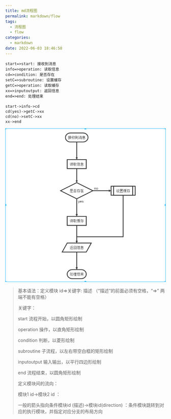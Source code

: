```yaml
---
title: md流程图
permalink: markdown/flow
tags:
  - 流程图
  - flow
categories:
  - markdown
date: 2022-06-03 18:46:58
---
```


```flow
start=>start: 接收到消息
info=>operation: 读取信息
cd=>condition: 是否存在
setC=>subroutine: 设置缓存
getC=>operation: 读取缓存
xx=>inputoutput: 返回信息
end=>end: 处理结束

start->info->cd
cd(yes)->getC->xx
cd(no)->setC->xx
xx->end
```

<!--more-->

![md_flow](/pics/md_flow.png)


>基本语法：定义模块 id=>关键字: 描述 （“描述”的前面必须有空格，“=>” 两端不能有空格）
>
>关键字：
>
>start 流程开始，以圆角矩形绘制
>
>operation 操作，以直角矩形绘制
>
>condition 判断，以菱形绘制
>
>subroutine 子流程，以左右带空白框的矩形绘制
>
>inputoutput 输入输出，以平行四边形绘制
>
>end 流程结束，以圆角矩形绘制
>
>定义模块间的流向：
>
>模块1 id->模块2 id ：
>
>一般的箭头指向条件模块id (描述)->模块id(direction) ：条件模块跳转到对应的执行模块，并指定对应分支的布局方向


